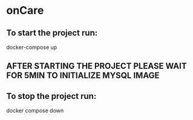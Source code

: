 # onCare

## To start the project run:
docker-compose up

## AFTER STARTING THE PROJECT PLEASE WAIT FOR 5MIN TO INITIALIZE MYSQL IMAGE


## To stop the project run:
docker compose down
